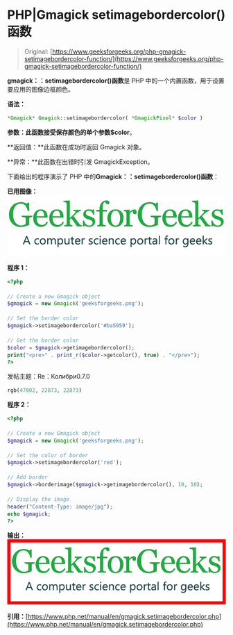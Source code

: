# PHP|Gmagick setimagebordercolor()函数

> Original: [https://www.geeksforgeeks.org/php-gmagick-setimagebordercolor-function/](https://www.geeksforgeeks.org/php-gmagick-setimagebordercolor-function/)

**gmagick：：setimagebordercolor()函数**是 PHP 中的一个内置函数，用于设置要应用的图像边框颜色。

**语法：**

```php
*Gmagick* Gmagick::setimagebordercolor( *GmagickPixel* $color )
```

**参数：**此函数接受保存颜色的单个参数**$color**。

**返回值：**此函数在成功时返回 Gmagick 对象。

**异常：**此函数在出错时引发 GmagickException。

下面给出的程序演示了 PHP 中的**Gmagick：：setimagebordercolor()函数**：

**已用图像：**
![](img/07c99ec29e7a50fc3ea91a9d4a8d2f31.png)

**程序 1：**

```php
<?php

// Create a new Gmagick object
$gmagick = new Gmagick('geeksforgeeks.png');

// Set the border color
$gmagick->setimagebordercolor('#ba5959');

// Get the border color
$color = $gmagick->getimagebordercolor();
print("<pre>" . print_r($color->getcolor(), true) . "</pre>");
?>
```

发帖主题：Re：Колибри0.7.0

```php
rgb(47802, 22873, 22873)
```

**程序 2：**

```php
<?php

// Create a new Gmagick object
$gmagick = new Gmagick('geeksforgeeks.png');

// Set the color of border
$gmagick->setimagebordercolor('red');

// Add border
$gmagick->borderimage($gmagick->getimagebordercolor(), 10, 10);

// Display the image
header("Content-Type: image/jpg");
echo $gmagick;
?>
```

**输出：**
![](img/deccf39e7e2b0acd22c83c3bf215cdc8.png)

**引用：**[https://www.php.net/manual/en/gmagick.setimagebordercolor.php](https://www.php.net/manual/en/gmagick.setimagebordercolor.php)